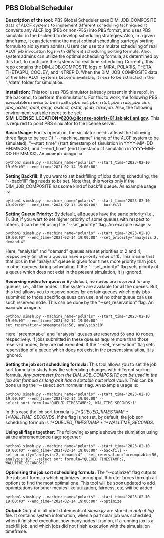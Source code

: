 ## PBS Global Scheduler
**Description of the tool:** PBS Global Scheduler uses DIM_JOB_COMPOSITE data of ALCF systems to implement different scheduling techniques. It converts any ALCF log (PBS or non-PBS) into PBS format, and uses PBS simulator in the backend to develop scheduling strategies. Also, in a given timeframe, it can determine the most optimal scheduling startegy/ sorting formula to aid system admins. Users can use to simulate scheduling of real ALCF job invocation logs with different scheduling sorting formula. Also, system admins can utilize the optimal scheduling formula, as determined by this tool, to configure the systems for real time scheduling. Currently, this repo contains the DIM_JOB_COMPOSITE logs of MIRA, POLARIS, THETA, THETAGPU, COOLEY, and INTREPID. When the DIM_JOB_COMPOSITE data of the later ALCF systems become available, it nees to be extracted in the "./data" folder for simulation.

**Installation:** This tool uses PBS simulator (already present in this repo), in the backend, to perform the simulations. For this to work, the following PBS executables needs to be in path: *pbs_est, pbs_rstat, pbs_rsub, pbs_sim, pbs_nodes, qdel, qmgr, qselect, qstat, qsub, tracejob*. Also, the following environment variable needs to be set: **SIM_LICENSE_LOCATION=6200@license-polaris-01.lab.alcf.anl.gov**. This is required to point PBS simulator to the license server. 

**Basic Usage:** For its operation, the simulator needs atleast the following three flags to be set: (1) "--machine_name" (name of the ALCF system to be simulated), "--start_time" (start timestamp of simulation in YYYY-MM-DD HH:MM:SS), and "--end_time" (end timestamp of simulation in YYYY-MM-DD HH:MM:SS).
An example usage is:
```
python3 simsh.py --machine_name="polaris" --start_time="2023-02-10 19:00:00" --end_time="2023-02-14 19:00:00"
```

**Setting Backfill:** If you want to set backfilling of jobs during scheduling, the "--backfill" flag needs to be set. Note that, this works only if the DIM_JOB_COMPOSITE has some kind of backfill queue. 
An example usage is:
```
python3 simsh.py --machine_name="polaris" --start_time="2023-02-10 19:00:00" --end_time="2023-02-14 19:00:00" --backfill
```
**Setting Queue Priority:** By default, all queues have the same priority (i.e., 1). But, if you want to set higher priority of some queues with respect to others, it can be set using the "--set_priority" flag. 
An example usage is:
```
python3 simsh.py --machine_name="polaris" --start_time="2023-02-10 19:00:00" --end_time="2023-02-14 19:00:00" --set_priority="analysis:2, demand:4"
```
Here, "analysis" and "demand" queues are set priorities of 2 and 4, respectively (all others queues have a priority value of 1). This means that that jobs in the "analysis" queue is given four times more priority than jobs in other queues during scheduling. If the "--set_priority" flag sets priority of a queue which does not exist in the present simulation, it is ignored. 

**Reserving nodes for queues:** By default, no nodes are reserved for any queues, i.e., all the nodes in the system are available for all the queues. But, this tool allows you to reserve nodes for certain queues which only jobs submitted to those specific queues can use, and no other queue can use such reserved node. This can be done by the "--set_reservation" flag. 
An example usage is:
```
python3 simsh.py --machine_name="polaris" --start_time="2023-02-10 19:00:00" --end_time="2023-02-14 19:00:00" --set_reservation="preemptable:56, analysis:10"
```

Here "preemptable" and "analysis" queues are reserved 56 and 10 nodes, respectively. If jobs submitted in these queues require more than those reserved nodes, they are not executed. If the "--set_reservation" flag sets reservation of a queue which does not exist in the present simulation, it is ignored. 

**Setting the job sort scheduling formula:** This tool allows you to set the job sort formula to study how the scheduling changes with different sorting formula. *Any parameter from the DIM_JOB_COMPOSITE can be used in the job sort formula as long as it has a sortable numerical value.* This can be done using the "--select_sort_formula" flag.
An example usage is:
```
python3 simsh.py --machine_name="polaris" --start_time="2023-02-10 19:00:00" --end_time="2023-02-14 19:00:00" --select_sort_formula="QUEUED_TIMESTAMP:2, WALLTIME_SECONDS:1"
```
In this case the job sort formula is *2\*QUEUED_TIMESTAMP + 1\*WALLTIME_SECONDS*. If the flag is not set, by default, the job sort scheduling formula is *1\*QUEUED_TIMESTAMP + 1\*WALLTIME_SECONDS*.

**Using all flags together:** The following example shows the siumlation using all the aforementioned flags together:
```
python3 simsh.py --machine_name="polaris" --start_time="2023-02-10 19:00:00" --end_time="2023-02-14 19:00:00" --backfill --set_priority="analysis:2, demand:4" --set_reservation="preemptable:56, analysis:10" --select_sort_formula="QUEUED_TIMESTAMP:2, WALLTIME_SECONDS:1"
```

**Optimizing the job sort scheduling formula:** The "--optimize" flag outputs the job sort formula which optimizes thorughput. It brute-forces through all options to find the most optimal one. This tool will be soon updated to add optimizations for other metrics like utilization, fairness, etc. will be added. 
```
python3 simsh.py --machine_name="polaris" --start_time="2023-02-10 19:00:00" --end_time="2023-02-14 19:00:00" --optimize
```

**Output:** Output of all print statements of *simsh.py* are stored in *output.log* file. It contains system information, when a particular job was scheduled, when it finished execution, how many nodes it ran on, if a running job is a backfill job, and which jobs did not finish execution with the simualation timeframe.
